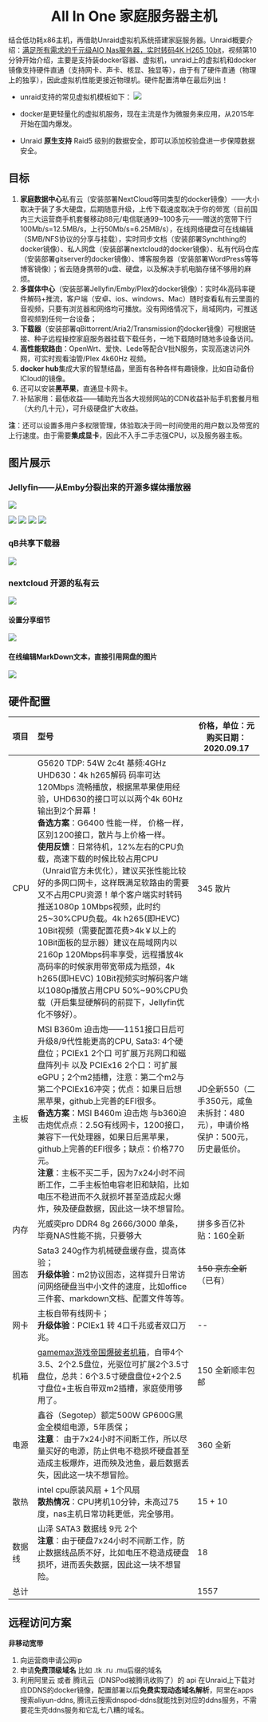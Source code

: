 <h1 align="center">All In One 家庭服务器主机</h1>

结合低功耗x86主机，再借助Unraid虚拟机系统搭建家庭服务器。Unraid概要介绍：[满足所有需求的千元级AIO Nas服务器，实时转码4K H265 10bit](https://www.bilibili.com/video/BV1nE41187fr)，视频第10分钟开始介绍，主要是支持装docker容器、虚拟机，unraid上的虚拟机和docker镜像支持硬件直通（支持网卡、声卡、核显、独显等），由于有了硬件直通（物理上的独享），因此虚拟机性能更接近物理机。硬件配置清单在最后列出！

- unraid支持的常见虚拟机模板如下：
  ![](./README.assets/unraid_vms.jpg)

- docker是更轻量化的虚拟机服务，现在主流是作为微服务来应用，从2015年开始在国内爆发。
- Unraid **原生支持** Raid5 级别的数据安全，即可以添加校验盘进一步保障数据安全。

## 目标

1. **家庭数据中心**私有云（安装部署NextCloud等同类型的docker镜像）——大小取决于装了多大硬盘，后期随意升级，上传下载速度取决于你的带宽（目前国内三大运营商手机套餐移动88元/电信联通99~100多元——赠送的宽带下行100Mb/s=12.5MB/s，上行50Mb/s=6.25MB/s），在线网络硬盘可在线编辑（SMB/NFS协议的分享与挂载），实时同步文档（安装部署Synchthing的docker镜像）、私人网盘（安装部署nextcloud的docker镜像）、私有代码仓库（安装部署gitserver的docker镜像）、博客服务器（安装部署WordPress等等博客镜像）；省去随身携带的u盘、硬盘，以及解决手机电脑存储不够用的麻烦。
2. **多媒体中心**（安装部署Jellyfin/Emby/Plex的docker镜像）：实时4k高码率硬件解码+推流，客户端（安卓、ios、windows、Mac）随时查看私有云里面的音视频，只要有浏览器和网络均可播放。没有网络情况下，局域网内，可推送音视频到任何一台设备；
3. **下载器**（安装部署qBittorrent/Aria2/Transmission的docker镜像）可根据链接、种子远程操控家庭服务器挂载下载任务，一地下载随时随地多设备访问。
4. **高性能软路由**：OpenWrt、爱快、Lede等配合V批N服务，实现高速访问外网，可实时观看油管/Plex 4k60Hz 视频。
5. **docker hub**集成大家的智慧结晶，里面有各种各样有趣镜像，比如自动备份ICloud的镜像。
6. 还可以安装**黑苹果**，直通显卡网卡。
7. 补贴家用：最低收益——辅助充当各大视频网站的CDN收益补贴手机套餐月租（大约几十元），可升级硬盘扩大收益。

**注**：还可以设置多用户多权限管理，体验取决于同一时间使用的用户数以及带宽的上行速度。由于需要**集成显卡**，因此不入手二手志强CPU，以及服务器主板。

## 图片展示

### Jellyfin——从Emby分裂出来的开源多媒体播放器  

![](./README.assets/jellyfin-summary.jpg)

![](./README.assets/jellyfin-movies.jpg)
![](./README.assets/jellyfin-a_movie_intro.jpg)
![](./README.assets/jellyfin-LiveTV.jpg)
![](./README.assets/jellyfin-ACL.png)

### qB共享下载器

![](./README.assets/qb.jpg)

### nextcloud 开源的私有云

![](README.assets/nextcloud-summary.jpg)

#### 设置分享细节

![](README.assets/nextcloud-sharing.jpg)

#### 在线编辑MarkDown文本，直接引用网盘的图片

![](./README.assets/nextcloud-online-editing.jpg)


## 硬件配置

| 项目   | 型号                                                         | 价格，单位：元<br/>购买日期：2020.09.17                      |
| :----- | :----------------------------------------------------------- | ------------------------------------------------------------ |
| CPU    | G5620 TDP: 54W 2c4t 基频:4GHz UHD630：4k h265解码 码率可达120Mbps 流畅播放，根据黑苹果使用经验，UHD630的接口可以以两个4k 60Hz输出到2个屏幕！<br/>**备选方案**：G6400 性能一样， 价格一样，区别1200接口，散片与上价格一样。<br/>**使用反馈**：日常待机，12%左右的CPU负载，高速下载的时候比较占用CPU（Unraid官方未优化），建议买张性能比较好的多网口网卡，这样既满足软路由的需要又不占用CPU资源！单个客户端实时转码推送1080p 10Mbps视频，此时约25~30%CPU负载。4k h265(即HEVC) 10Bit视频（需要配置花费>4k￥以上的10Bit面板的显示器）建议在局域网内以2160p 120Mbps码率享受，远程播放4k高码率的时候家用带宽带成为瓶颈，4k h265(即HEVC) 10Bit视频实时解码客户端以1080p播放占用CPU 50%~90%CPU负载（开启集显硬解码的前提下，Jellyfin优化不够好）。 | 345 散片                                                     |
| 主板   | MSI B360m 迫击炮——1151接口日后可升级8/9代性能更高的CPU, Sata3: 4个硬盘位；PCIEx1 2个口 可扩展万兆网口和磁盘阵列卡 以及 PCIEx16 2个口：可扩展eGPU；2个m2插槽，注意：第二个m2与第二个PCIEx16冲突；优点：如果日后想黑苹果，github上完善的EFI很多。<br/>**备选方案**：MSI B460m 迫击炮 与b360迫击炮优点点：2.5G有线网卡，1200接口，兼容下一代处理器，如果日后黑苹果，github上完善的EFI很多；缺点：价格770元。<br/>**注意**：主板不买二手，因为7x24小时不间断工作，二手主板怕电容老旧和缺陷，比如电压不稳进而不久就损坏甚至造成起火爆炸，殃及硬盘数据，因此这一块不想冒险。 | JD全新550（二手350元，咸鱼未拆封：480元），申请价格保护：500元，历史最低价。 |
| 内存   | 光威奕pro DDR4 8g 2666/3000 单条，毕竟NAS性能不挑，只要够大  | 拼多多百亿补贴：160全新                                      |
| 固态   | Sata3 240g作为机械硬盘缓存盘，提高体验；<br/>**升级体验**：m2协议固态，这样提升日常访问网络硬盘当中小文件的速度，比如office三件套、markdown文档、配置文件等等。 | ~~150 京东全新~~（已有）                                     |
| 网卡   | 主板自带有线网卡；<br/>**升级体验**：PCIEx1 转 4口千兆或者双口万兆。 | --                                                           |
| 机箱   | [gamemax游戏帝国爆破者机箱](https://detail.tmall.com/item.htm?spm=a230r.1.14.16.7509e111jXKITZ&id=542612838142&ns=1&abbucket=8)，自带4个3.5、2个2.5盘位，光驱位可扩展2个3.5寸盘位，总共：6个3.5寸硬盘盘位+2个2.5寸盘位+主板自带双m2插槽，家庭使用够用了。 | 150 全新顺丰包邮                                             |
| 电源   | 鑫谷（Segotep）额定500W GP600G黑金全模组电源，5年质保；<br/>**注意**： 由于7x24小时不间断工作，所以尽量买好的电源，防止供电不稳损坏硬盘甚至造成主板爆炸，进而殃及池鱼，最后数据丢失，因此这一块不想冒险。 | 360 全新                                                     |
| 散热   | intel cpu原装风扇 + 1个风扇<br/>**散热情况**：CPU拷机10分钟，未高过75度，nas主机日常功耗更低，完全够用。 | 15 + 10                                                      |
| 数据线 | 山泽 SATA3 数据线 9元 2个<br/>**注意**：由于硬盘7x24小时不间断工作，防止数据线品质不好，比如电压不稳造成硬盘损坏，进而丢失数据，因此这一块不想冒险。 | 18                                                           |
| 总计   |                                                              | 1557                                                         |

## 远程访问方案

**非移动宽带**

1. 向运营商申请公网ip
2. 申请**免费顶级域名** 比如 .tk .ru .mu后缀的域名
3. 利用阿里云 或者 腾讯云（DNSPod被腾讯收购了）的 api 在Unraid上下载对应DDNS的docker镜像，配置部署以后**免费实现动态域名解析**，阿里在apps搜索aliyun-ddns, 腾讯云搜索dnspod-ddns就能找到对应的ddns服务，不需要花生壳ddns服务和它乱七八糟的域名。

